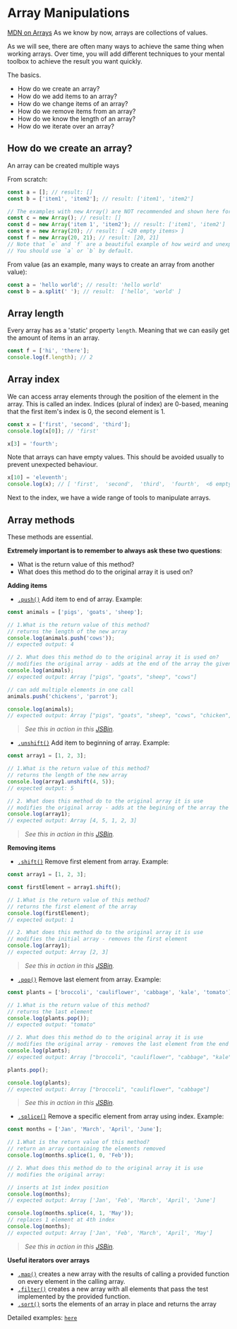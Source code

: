 # Array Manipulations

[MDN on Arrays](https://developer.mozilla.org/en-US/docs/Web/JavaScript/Reference/Global_Objects/Array)
As we know by now, arrays are collections of values.

As we will see, there are often many ways to achieve the same thing when working arrays. Over time, you will add different techniques to your mental toolbox to achieve the result you want quickly.

The basics.

- How do we create an array?
- How do we add items to an array?
- How do we change items of an array?
- How do we remove items from an array?
- How do we know the length of an array?
- How do we iterate over an array?

## How do we create an array?

An array can be created multiple ways

From scratch:

```js
const a = []; // result: []
const b = ['item1', 'item2']; // result: ['item1', 'item2']

// The examples with new Array() are NOT recommended and shown here for demo purposes only.
const c = new Array(); // result: []
const d = new Array('item 1', 'item2'); // result: ['item1', 'item2']
const e = new Array(20); // result: [ <20 empty items> ]
const f = new Array(20, 21); // result: [20, 21]
// Note that `e` and `f` are a beautiful example of how weird and unexpected JavaScript can be.
// You should use `a` or `b` by default.
```

From value (as an example, many ways to create an array from another value):

```js
const a = 'hello world'; // result: 'hello world'
const b = a.split(' '); // result:  ['hello', 'world' ]
```

## Array length

Every array has as a 'static' property `length`. Meaning that we can easily get the amount of items in an array.

```js
const f = ['hi', 'there'];
console.log(f.length); // 2
```

## Array index

We can access array elements through the position of the element in the array. This is called an index. Indices (plural of index) are 0-based, meaning that the first item's index is 0, the second element is 1.

```js
const x = ['first', 'second', 'third'];
console.log(x[0]); // 'first'

x[3] = 'fourth';
```

Note that arrays can have empty values. This should be avoided usually to prevent unexpected behaviour.

```js
x[10] = 'eleventh';
console.log(x); // [ 'first',  'second',  'third',  'fourth',  <6 empty items>,  'eleventh' ]
```

Next to the index, we have a wide range of tools to manipulate arrays.

## Array methods

These methods are essential.

**Extremely important is to remember to always ask these two questions**:

- What is the return value of this method?
- What does this method do to the original array it is used on?

**Adding items**

- [`.push()`](https://developer.mozilla.org/en-US/docs/Web/JavaScript/Reference/Global_Objects/Array/push) Add item to end of array.
  Example:

```js
const animals = ['pigs', 'goats', 'sheep'];

// 1.What is the return value of this method?
// returns the length of the new array
console.log(animals.push('cows'));
// expected output: 4

// 2. What does this method do to the original array it is used on?
// modifies the original array - adds at the end of the array the given element(s)
console.log(animals);
// expected output: Array ["pigs", "goats", "sheep", "cows"]

// can add multiple elements in one call
animals.push('chickens', 'parrot');

console.log(animals);
// expected output: Array ["pigs", "goats", "sheep", "cows", "chicken", "parrot"]
```

> _See this in action in this [JSBin](https://jsbin.com/lawovip/edit?js,console)._

- [`.unshift()`](https://developer.mozilla.org/en-US/docs/Web/JavaScript/Reference/Global_Objects/Array/unshift) Add item to beginning of array.
  Example:

```js
const array1 = [1, 2, 3];

// 1.What is the return value of this method?
// returns the length of the new array
console.log(array1.unshift(4, 5));
// expected output: 5

// 2. What does this method do to the original array it is use
// modifies the original array - adds at the begining of the array the given element(s)
console.log(array1);
// expected output: Array [4, 5, 1, 2, 3]
```

> _See this in action in this [JSBin](https://jsbin.com/pikupol/edit?js,console)._

**Removing items**

- [`.shift()`](https://developer.mozilla.org/en-US/docs/Web/JavaScript/Reference/Global_Objects/Array/push) Remove first element from array.
  Example:

```js
const array1 = [1, 2, 3];

const firstElement = array1.shift();

// 1.What is the return value of this method?
// returns the first element of the array
console.log(firstElement);
// expected output: 1

// 2. What does this method do to the original array it is use
// modifies the initial array - removes the first element
console.log(array1);
// expected output: Array [2, 3]
```

> _See this in action in this [JSBin](https://jsbin.com/madaxuq/edit?js,console)._

- [`.pop()`](https://developer.mozilla.org/en-US/docs/Web/JavaScript/Reference/Global_Objects/Array/pop) Remove last element from array. Example:

```js
const plants = ['broccoli', 'cauliflower', 'cabbage', 'kale', 'tomato'];

// 1.What is the return value of this method?
// returns the last element
console.log(plants.pop());
// expected output: "tomato"

// 2. What does this method do to the original array it is use
// modifies the original array - removes the last element from the end of the array
console.log(plants);
// expected output: Array ["broccoli", "cauliflower", "cabbage", "kale"]

plants.pop();

console.log(plants);
// expected output: Array ["broccoli", "cauliflower", "cabbage"]
```

> _See this in action in this [JSBin](https://jsbin.com/nicazaf/edit?js,console)._

- [`.splice()`](https://developer.mozilla.org/en-US/docs/Web/JavaScript/Reference/Global_Objects/Array/splice) Remove a specific element from array using index.
  Example:

```js
const months = ['Jan', 'March', 'April', 'June'];

// 1.What is the return value of this method?
// return an array containing the elements removed
console.log(months.splice(1, 0, 'Feb'));

// 2. What does this method do to the original array it is use
// modifies the original array:

// inserts at 1st index position
console.log(months);
// expected output: Array ['Jan', 'Feb', 'March', 'April', 'June']

console.log(months.splice(4, 1, 'May'));
// replaces 1 element at 4th index
console.log(months);
// expected output: Array ['Jan', 'Feb', 'March', 'April', 'May']
```

> _See this in action in this [JSBin](https://jsbin.com/yuriyer/edit?js,console)._

**Useful iterators over arrays**

- [`.map()`](https://developer.mozilla.org/en-US/docs/Web/JavaScript/Reference/Global_Objects/Array/map) creates a new array with the results of calling a provided function on every element in the calling array.
- [`.filter()`](https://developer.mozilla.org/en-US/docs/Web/JavaScript/Reference/Global_Objects/Array/filter) creates a new array with all elements that pass the test implemented by the provided function.
- [`.sort()`](https://developer.mozilla.org/en-US/docs/Web/JavaScript/Reference/Global_Objects/Array/sort) sorts the elements of an array in place and returns the array

Detailed examples: [`here`](https://github.com/HackYourFuture/fundamentals/blob/master/fundamentals/map_filter.md)
